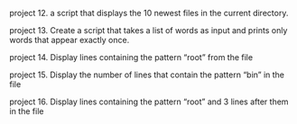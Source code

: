 project 12. a script that displays the 10 newest files in the current directory.

project 13. Create a script that takes a list of words as input and prints only words that appear exactly once.

project 14. Display lines containing the pattern “root” from the file

project 15. Display the number of lines that contain the pattern “bin” in the file 

project 16. Display lines containing the pattern “root” and 3 lines after them in the file
